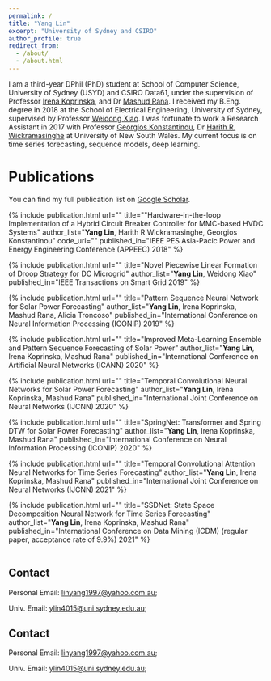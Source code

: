 ```yaml
---
permalink: /
title: "Yang Lin"
excerpt: "University of Sydney and CSIRO"
author_profile: true
redirect_from: 
  - /about/
  - /about.html
---
```


I am a third-year DPhil (PhD) student at School of Computer Science, University of Sydney (USYD) and CSIRO Data61, under the supervision of Professor [Irena Koprinska](https://www.sydney.edu.au/engineering/about/our-people/academic-staff/irena-koprinska.html), and Dr [Mashud Rana](https://people.csiro.au/r/m/mdmashud-rana). I received my B.Eng. degree in 2018 at the School of Electrical Engineering, University of Sydney, supervised by Professor [Weidong Xiao](https://www.sydney.edu.au/engineering/about/our-people/academic-staff/weidong-xiao.html). I was fortunate to work a Research Assistant  in 2017 with Professor [Georgios Konstantinou](https://research.unsw.edu.au/people/dr-georgios-konstantinou), Dr [Harith R. Wickramasinghe](https://www.unsw.edu.au/engineering/our-people/harith-wickramasinghe) at University of New South Wales. 
My current focus is on time series forecasting, sequence models, deep learning.


Publications
======
You can find my full publication list on [Google Scholar](https://scholar.google.com/citations?user=PoAvGRMAAAAJ).
<table width="100%">
	
<!-- publication 1 -->
{%  include publication.html 
	url=""
	title=""Hardware-in-the-loop Implementation of a Hybrid Circuit Breaker Controller for MMC-based HVDC Systems" 
	author_list="<b>Yang Lin</b>, Harith R Wickramasinghe, Georgios Konstantinou"
	code_url=""
	published_in="IEEE PES Asia-Pacic Power and Energy Engineering Conference (APPEEC) 2018"
%}	
<!-- publication 2 -->
{%  include publication.html 
	url=""
	title="Novel Piecewise Linear Formation of Droop Strategy for DC Microgrid" 
	author_list="<b>Yang Lin</b>, Weidong Xiao"
	published_in="IEEE Transactions on Smart Grid 2019"
%}	
<!-- publication 3 -->
{%  include publication.html 
	url=""
	title="Pattern Sequence Neural Network for Solar Power Forecasting" 
	author_list="<b>Yang Lin</b>, Irena Koprinska, Mashud Rana, Alicia Troncoso"
	published_in="International Conference on Neural Information Processing (ICONIP) 2019"
%}	
<!-- publication 4 -->
{%  include publication.html 
	url=""
	title="Improved Meta-Learning Ensemble and Pattern Sequence Forecasting of Solar Power" 
	author_list="<b>Yang Lin</b>, Irena Koprinska, Mashud Rana"
	published_in="International Conference on Artificial Neural Networks (ICANN) 2020"
%}	
<!-- publication 5 -->
{%  include publication.html 
	url=""
	title="Temporal Convolutional Neural Networks for Solar Power Forecasting" 
	author_list="<b>Yang Lin</b>, Irena Koprinska, Mashud Rana"
	published_in="International Joint Conference on Neural Networks (IJCNN) 2020"
%}		
<!-- publication 6 -->
{%  include publication.html 
	url=""
	title="SpringNet: Transformer and Spring DTW for Solar Power Forecasting" 
	author_list="<b>Yang Lin</b>, Irena Koprinska, Mashud Rana"
	published_in="International Conference on Neural Information Processing (ICONIP) 2020"
%}	
<!-- publication 7 -->
{%  include publication.html 
	url=""
	title="Temporal Convolutional Attention Neural Networks for Time Series Forecasting" 
	author_list="<b>Yang Lin</b>, Irena Koprinska, Mashud Rana"
	published_in="International Joint Conference on Neural Networks (IJCNN) 2021"
%}	
<!-- publication 8 -->
{%  include publication.html 
	url=""
	title="SSDNet: State Space Decomposition Neural Network for Time Series Forecasting" 
	author_list="<b>Yang Lin</b>, Irena Koprinska, Mashud Rana"
	published_in="International Conference on Data Mining (ICDM) (regular paper, acceptance rate of 9.9%) 2021"
%}	
</table>


## Contact
Personal Email: [linyang1997@yahoo.com.au](linyang1997@yahoo.com.au);

Univ. Email: [ylin4015@uni.sydney.edu.au](mailto:ylin4015@uni.sydney.edu.au);



## Contact
Personal Email: [linyang1997@yahoo.com.au](linyang1997@yahoo.com.au);

Univ. Email: [ylin4015@uni.sydney.edu.au](mailto:ylin4015@uni.sydney.edu.au);
